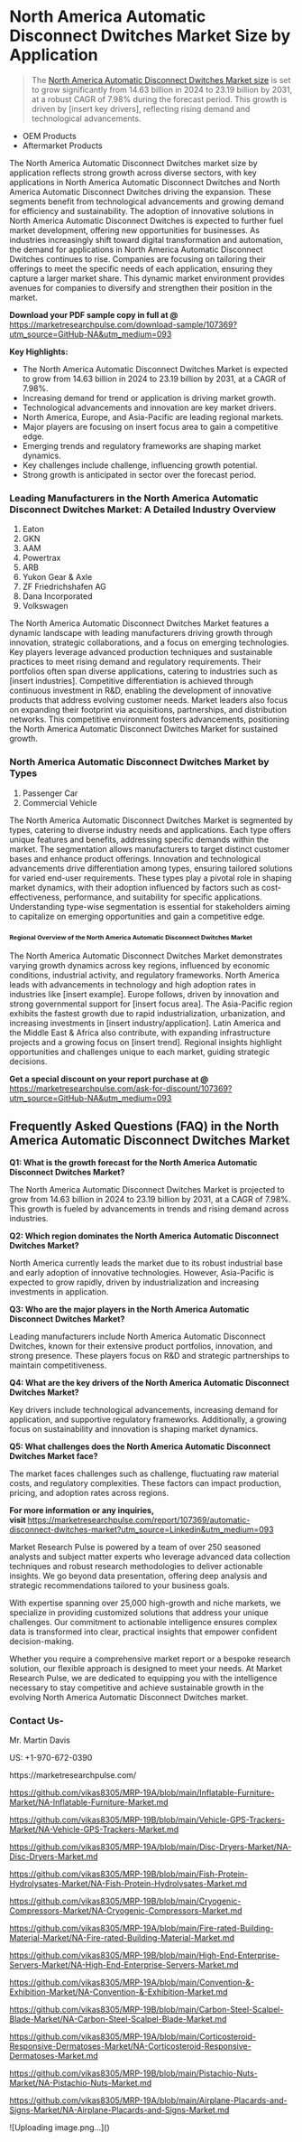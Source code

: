 
<h1>North America Automatic Disconnect Dwitches Market&nbsp;Size by Application</h1><blockquote><p>The <a href="https://marketresearchpulse.com/download-sample/107369?utm_source=GitHub-NA&amp;utm_medium=093">North America Automatic Disconnect Dwitches Market size</a> is set to grow significantly from 14.63 billion in 2024 to 23.19 billion by 2031, at a robust CAGR of 7.98% during the forecast period. This growth is driven by [insert key drivers], reflecting rising demand and technological advancements.</p></blockquote><ul><li>OEM Products<li> Aftermarket Products</li></ul><p>The North America Automatic Disconnect Dwitches market size by application reflects strong growth across diverse sectors, with key applications in North America Automatic Disconnect Dwitches and North America Automatic Disconnect Dwitches driving the expansion. These segments benefit from technological advancements and growing demand for efficiency and sustainability. The adoption of innovative solutions in North America Automatic Disconnect Dwitches is expected to further fuel market development, offering new opportunities for businesses. As industries increasingly shift toward digital transformation and automation, the demand for applications in North America Automatic Disconnect Dwitches continues to rise. Companies are focusing on tailoring their offerings to meet the specific needs of each application, ensuring they capture a larger market share. This dynamic market environment provides avenues for companies to diversify and strengthen their position in the market.</p><p><strong>Download your PDF sample copy in full at @ </strong><a href="https://marketresearchpulse.com/download-sample/107369?utm_source=GitHub-NA&amp;utm_medium=093">https://marketresearchpulse.com/download-sample/107369?utm_source=GitHub-NA&amp;utm_medium=093</a></p><p><strong>Key Highlights: </strong></p><ul><li>The North America Automatic Disconnect Dwitches Market is expected to grow from 14.63 billion in 2024 to 23.19 billion by 2031, at a CAGR of 7.98%.</li><li>Increasing demand for trend or application is driving market growth.</li><li>Technological advancements and innovation are key market drivers.</li><li>North America, Europe, and Asia-Pacific are leading regional markets.</li><li>Major players are focusing on insert focus area to gain a competitive edge.</li><li>Emerging trends and regulatory frameworks are shaping market dynamics.</li><li>Key challenges include challenge, influencing growth potential.</li><li>Strong growth is anticipated in sector over the forecast period.</li></ul><h3>Leading Manufacturers in the North America Automatic Disconnect Dwitches Market: A Detailed Industry Overview</h3><ol><li>Eaton</li><li>GKN</li><li>AAM</li><li>Powertrax</li><li>ARB</li><li>Yukon Gear & Axle</li><li>ZF Friedrichshafen AG</li><li>Dana Incorporated</li><li>Volkswagen</li></ol><div class="flex max-w-full flex-col flex-grow"><div class="min-h-8 text-message flex w-full flex-col items-end gap-2 whitespace-normal break-words [.text-message+&amp;]:mt-5" dir="auto" data-message-author-role="assistant" data-message-id="fd8432e4-4910-450d-b182-61b7bfb0a01f" data-message-model-slug="gpt-4o"><div class="flex w-full flex-col gap-1 empty:hidden first:pt-[3px]"><div class="markdown prose w-full break-words dark:prose-invert light"><p>The North America Automatic Disconnect Dwitches Market features a dynamic landscape with leading manufacturers driving growth through innovation, strategic collaborations, and a focus on emerging technologies. Key players leverage advanced production techniques and sustainable practices to meet rising demand and regulatory requirements. Their portfolios often span diverse applications, catering to industries such as [insert industries]. Competitive differentiation is achieved through continuous investment in R&amp;D, enabling the development of innovative products that address evolving customer needs. Market leaders also focus on expanding their footprint via acquisitions, partnerships, and distribution networks. This competitive environment fosters advancements, positioning the North America Automatic Disconnect Dwitches Market for sustained growth.</p></div></div></div></div><h3>North America Automatic Disconnect Dwitches Market by Types</h3><ol><li>Passenger Car<li> Commercial Vehicle</li></ol><div class="flex max-w-full flex-col flex-grow"><div class="min-h-8 text-message flex w-full flex-col items-end gap-2 whitespace-normal break-words [.text-message+&amp;]:mt-5" dir="auto" data-message-author-role="assistant" data-message-id="084470be-0bb7-4664-bddf-5156b4f41249" data-message-model-slug="gpt-4o-mini"><div class="flex w-full flex-col gap-1 empty:hidden first:pt-[3px]"><div class="markdown prose w-full break-words dark:prose-invert light"><p>The North America Automatic Disconnect Dwitches Market is segmented by types, catering to diverse industry needs and applications. Each type offers unique features and benefits, addressing specific demands within the market. The segmentation allows manufacturers to target distinct customer bases and enhance product offerings. Innovation and technological advancements drive differentiation among types, ensuring tailored solutions for varied end-user requirements. These types play a pivotal role in shaping market dynamics, with their adoption influenced by factors such as cost-effectiveness, performance, and suitability for specific applications. Understanding type-wise segmentation is essential for stakeholders aiming to capitalize on emerging opportunities and gain a competitive edge.</p></div></div></div></div><h3><span style="font-size: 11px;">Regional Overview of the North America Automatic Disconnect Dwitches Market</span></h3><div class="flex max-w-full flex-col flex-grow"><div class="min-h-8 text-message flex w-full flex-col items-end gap-2 whitespace-normal break-words [.text-message+&amp;]:mt-5" dir="auto" data-message-author-role="assistant" data-message-id="e9038762-ce64-4e30-91c9-9bd413514231" data-message-model-slug="gpt-4o-mini"><div class="flex w-full flex-col gap-1 empty:hidden first:pt-[3px]"><div class="markdown prose w-full break-words dark:prose-invert light"><p>The North America Automatic Disconnect Dwitches Market demonstrates varying growth dynamics across key regions, influenced by economic conditions, industrial activity, and regulatory frameworks. North America leads with advancements in technology and high adoption rates in industries like [insert example]. Europe follows, driven by innovation and strong governmental support for [insert focus area]. The Asia-Pacific region exhibits the fastest growth due to rapid industrialization, urbanization, and increasing investments in [insert industry/application]. Latin America and the Middle East &amp; Africa also contribute, with expanding infrastructure projects and a growing focus on [insert trend]. Regional insights highlight opportunities and challenges unique to each market, guiding strategic decisions.</p></div></div></div></div><p><strong>Get a special discount on your report purchase at @ </strong><a href="https://marketresearchpulse.com/ask-for-discount/107369?utm_source=GitHub-NA&amp;utm_medium=093">https://marketresearchpulse.com/ask-for-discount/107369?utm_source=GitHub-NA&amp;utm_medium=093</a></p><h2>Frequently Asked Questions (FAQ) in the North America Automatic Disconnect Dwitches Market</h2><p><strong>Q1: What is the growth forecast for the North America Automatic Disconnect Dwitches Market?</strong></p><p>The North America Automatic Disconnect Dwitches Market is projected to grow from 14.63 billion in 2024 to 23.19 billion by 2031, at a CAGR of 7.98%. This growth is fueled by advancements in trends and rising demand across industries.</p><p><strong>Q2: Which region dominates the North America Automatic Disconnect Dwitches Market?</strong></p><p>North America currently leads the market due to its robust industrial base and early adoption of innovative technologies. However, Asia-Pacific is expected to grow rapidly, driven by industrialization and increasing investments in application.</p><p><strong>Q3: Who are the major players in the North America Automatic Disconnect Dwitches Market?</strong></p><p>Leading manufacturers include North America Automatic Disconnect Dwitches, known for their extensive product portfolios, innovation, and strong presence. These players focus on R&amp;D and strategic partnerships to maintain competitiveness.</p><p><strong>Q4: What are the key drivers of the North America Automatic Disconnect Dwitches Market?</strong></p><p>Key drivers include technological advancements, increasing demand for application, and supportive regulatory frameworks. Additionally, a growing focus on sustainability and innovation is shaping market dynamics.</p><p><strong>Q5: What challenges does the North America Automatic Disconnect Dwitches Market face?</strong></p><p>The market faces challenges such as challenge, fluctuating raw material costs, and regulatory complexities. These factors can impact production, pricing, and adoption rates across regions.</p><p><strong>For more information or any inquiries, visit&nbsp;</strong><a href="https://marketresearchpulse.com/report/107369/automatic-disconnect-dwitches-market?utm_source=Linkedin&utm_medium=093">https://marketresearchpulse.com/report/107369/automatic-disconnect-dwitches-market?utm_source=Linkedin&utm_medium=093</a></p><p>Market Research Pulse is powered by a team of over 250 seasoned analysts and subject matter experts who leverage advanced data collection techniques and robust research methodologies to deliver actionable insights. We go beyond data presentation, offering deep analysis and strategic recommendations tailored to your business goals.</p><p>With expertise spanning over 25,000 high-growth and niche markets, we specialize in providing customized solutions that address your unique challenges. Our commitment to actionable intelligence ensures complex data is transformed into clear, practical insights that empower confident decision-making.</p><p>Whether you require a comprehensive market report or a bespoke research solution, our flexible approach is designed to meet your needs. At Market Research Pulse, we are dedicated to equipping you with the intelligence necessary to stay competitive and achieve sustainable growth in the evolving North America Automatic Disconnect Dwitches market.</p><h3><strong>Contact Us-</strong></h3><p>Mr. Martin Davis</p><p>US: +1-970-672-0390</p><p>https://marketresearchpulse.com/</p><p><a href="https://github.com/vikas8305/MRP-19A/blob/main/Inflatable-Furniture-Market/NA-Inflatable-Furniture-Market.md">https://github.com/vikas8305/MRP-19A/blob/main/Inflatable-Furniture-Market/NA-Inflatable-Furniture-Market.md</a></p><p><a href="https://github.com/vikas8305/MRP-19B/blob/main/Vehicle-GPS-Trackers-Market/NA-Vehicle-GPS-Trackers-Market.md">https://github.com/vikas8305/MRP-19B/blob/main/Vehicle-GPS-Trackers-Market/NA-Vehicle-GPS-Trackers-Market.md</a></p><p><a href="https://github.com/vikas8305/MRP-19A/blob/main/Disc-Dryers-Market/NA-Disc-Dryers-Market.md">https://github.com/vikas8305/MRP-19A/blob/main/Disc-Dryers-Market/NA-Disc-Dryers-Market.md</a></p><p><a href="https://github.com/vikas8305/MRP-19B/blob/main/Fish-Protein-Hydrolysates-Market/NA-Fish-Protein-Hydrolysates-Market.md">https://github.com/vikas8305/MRP-19B/blob/main/Fish-Protein-Hydrolysates-Market/NA-Fish-Protein-Hydrolysates-Market.md</a></p><p><a href="https://github.com/vikas8305/MRP-19B/blob/main/Cryogenic-Compressors-Market/NA-Cryogenic-Compressors-Market.md">https://github.com/vikas8305/MRP-19B/blob/main/Cryogenic-Compressors-Market/NA-Cryogenic-Compressors-Market.md</a></p><p><a href="https://github.com/vikas8305/MRP-19A/blob/main/Fire-rated-Building-Material-Market/NA-Fire-rated-Building-Material-Market.md">https://github.com/vikas8305/MRP-19A/blob/main/Fire-rated-Building-Material-Market/NA-Fire-rated-Building-Material-Market.md</a></p><p><a href="https://github.com/vikas8305/MRP-19B/blob/main/High-End-Enterprise-Servers-Market/NA-High-End-Enterprise-Servers-Market.md">https://github.com/vikas8305/MRP-19B/blob/main/High-End-Enterprise-Servers-Market/NA-High-End-Enterprise-Servers-Market.md</a></p><p><a href="https://github.com/vikas8305/MRP-19A/blob/main/Convention-&-Exhibition-Market/NA-Convention-&-Exhibition-Market.md">https://github.com/vikas8305/MRP-19A/blob/main/Convention-&-Exhibition-Market/NA-Convention-&-Exhibition-Market.md</a></p><p><a href="https://github.com/vikas8305/MRP-19B/blob/main/Carbon-Steel-Scalpel-Blade-Market/NA-Carbon-Steel-Scalpel-Blade-Market.md">https://github.com/vikas8305/MRP-19B/blob/main/Carbon-Steel-Scalpel-Blade-Market/NA-Carbon-Steel-Scalpel-Blade-Market.md</a></p><p><a href="https://github.com/vikas8305/MRP-19A/blob/main/Corticosteroid-Responsive-Dermatoses-Market/NA-Corticosteroid-Responsive-Dermatoses-Market.md">https://github.com/vikas8305/MRP-19A/blob/main/Corticosteroid-Responsive-Dermatoses-Market/NA-Corticosteroid-Responsive-Dermatoses-Market.md</a></p><p><a href="https://github.com/vikas8305/MRP-19B/blob/main/Pistachio-Nuts-Market/NA-Pistachio-Nuts-Market.md">https://github.com/vikas8305/MRP-19B/blob/main/Pistachio-Nuts-Market/NA-Pistachio-Nuts-Market.md</a></p><p><a href="https://github.com/vikas8305/MRP-19A/blob/main/Airplane-Placards-and-Signs-Market/NA-Airplane-Placards-and-Signs-Market.md">https://github.com/vikas8305/MRP-19A/blob/main/Airplane-Placards-and-Signs-Market/NA-Airplane-Placards-and-Signs-Market.md</a></p>
![Uploading image.png…]()
